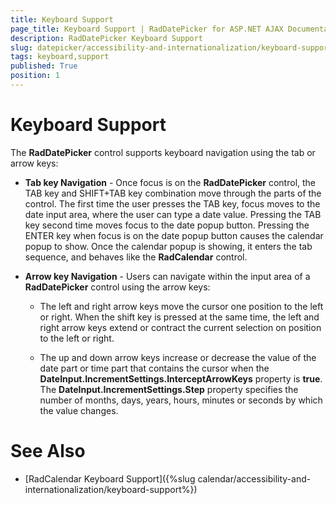 ```yaml
---
title: Keyboard Support
page_title: Keyboard Support | RadDatePicker for ASP.NET AJAX Documentation
description: RadDatePicker Keyboard Support
slug: datepicker/accessibility-and-internationalization/keyboard-support
tags: keyboard,support
published: True
position: 1
---
```


# Keyboard Support


The **RadDatePicker** control supports keyboard navigation using the tab or arrow keys:

* **Tab key Navigation** - Once focus is on the **RadDatePicker** control, the TAB key and SHIFT+TAB key combination move through the parts of the control. The first time the user presses the TAB key, focus moves to the date input area, where the user can type a date value. Pressing the TAB key second time moves focus to the date popup button. Pressing the ENTER key when focus is on the date popup button causes the calendar popup to show. Once the calendar popup is showing, it enters the tab sequence, and behaves like the **RadCalendar** control.

* **Arrow key Navigation** - Users can navigate within the input area of a **RadDatePicker** control using the arrow keys:

    * The left and right arrow keys move the cursor one position to the left or right. When the shift key is pressed at the same time, the left and right arrow keys extend or contract the current selection on position to the left or right.

    * The up and down arrow keys increase or decrease the value of the date part or time part that contains the cursor when the **DateInput.IncrementSettings.InterceptArrowKeys** property is **true**. The **DateInput.IncrementSettings.Step** property specifies the number of months, days, years, hours, minutes or seconds by which the value changes.

# See Also

 * [RadCalendar Keyboard Support]({%slug calendar/accessibility-and-internationalization/keyboard-support%})


